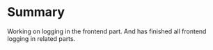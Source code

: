 # Summary

Working on logging in the frontend part. And has finished all frontend logging in related parts.